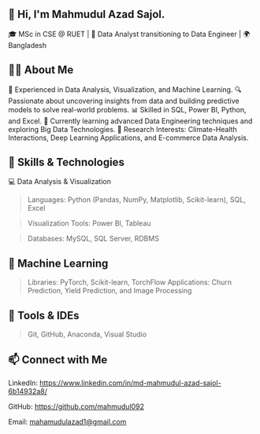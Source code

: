 ## 👋 Hi, I'm Mahmudul Azad Sajol.

🎓 MSc in CSE @ RUET | 💼 Data Analyst transitioning to Data Engineer | 🌍 Bangladesh

## 👨‍💻 About Me

🚀 Experienced in Data Analysis, Visualization, and Machine Learning.
🔍 Passionate about uncovering insights from data and building predictive models to solve real-world problems.
📊 Skilled in SQL, Power BI, Python, and Excel.
🌱 Currently learning advanced Data Engineering techniques and exploring Big Data Technologies.
🎯 Research Interests: Climate-Health Interactions, Deep Learning Applications, and E-commerce Data Analysis.

## 🔧 Skills & Technologies
💻 Data Analysis & Visualization

> Languages: Python (Pandas, NumPy, Matplotlib, Scikit-learn), SQL, Excel

> Visualization Tools: Power BI, Tableau

> Databases: MySQL, SQL Server, RDBMS

## 🧠 Machine Learning
> Libraries: PyTorch, Scikit-learn, TorchFlow
> Applications: Churn Prediction, Yield Prediction, and Image Processing

## 🔧 Tools & IDEs
> Git, GitHub, Anaconda, Visual Studio

## 📫 Connect with Me
LinkedIn: https://www.linkedin.com/in/md-mahmudul-azad-sajol-6b14932a8/ 

GitHub: https://github.com/mahmudul092 

Email: mahamudulazad1@gmail.com
